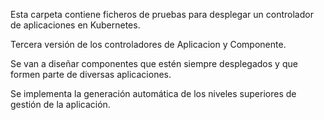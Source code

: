 Esta carpeta contiene ficheros de pruebas para desplegar un controlador de aplicaciones en Kubernetes.

Tercera versión de los controladores de Aplicacion y Componente.

Se van a diseñar componentes que estén siempre desplegados y que formen parte de diversas aplicaciones.

Se implementa la generación automática de los niveles superiores de gestión de la aplicación.

